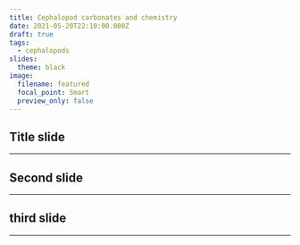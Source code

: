 ```yaml
---
title: Cephalopod carbonates and chemistry
date: 2021-05-20T22:10:00.000Z
draft: true
tags:
  - cephalopods
slides:
  theme: black
image:
  filename: featured
  focal_point: Smart
  preview_only: false
---
```

## Title slide
---
## Second slide
---
## third slide
---
